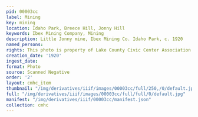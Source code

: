 ```yaml
---
pid: 00003cc
label: Mining
key: mining
location: Idaho Park, Breece Hill, Jonny Hill
keywords: Ibex Mining Company, Mining
description: Little Jonny mine, Ibex Mining Co. Idaho Park, c. 1920
named_persons: 
rights: This photo is property of Lake County Civic Center Association.
creation_date: '1920'
ingest_date: 
format: Photo
source: Scanned Negative
order: '2'
layout: cmhc_item
thumbnail: "/img/derivatives/iiif/images/00003cc/full/250,/0/default.jpg"
full: "/img/derivatives/iiif/images/00003cc/full/full/0/default.jpg"
manifest: "/img/derivatives/iiif/00003cc/manifest.json"
collection: cmhc
---
```

